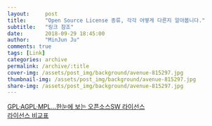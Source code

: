 ```yaml
---
layout:     post
title:      "Open Source License 종류, 각각 어떻게 다른지 알아봅니다."
subtitle:   "링크 참조"
date:       2018-09-29 18:45:00
author:     "MinJun Ju"
comments: true 
tags: [Link]
categories: archive
permalink: /archive/:title
cover-img: /assets/post_img/background/avenue-815297.jpg
thumbnail-img: /assets/post_img/background/avenue-815297.jpg
share-img: /assets/post_img/background/avenue-815297.jpg
---
```


[GPL·AGPL·MPL…한눈에 보는 오픈소스SW 라이선스](http://www.bloter.net/archives/209318)<br>
[라이선스 비교표](https://www.olis.or.kr/license/compareGuide.do)<br>